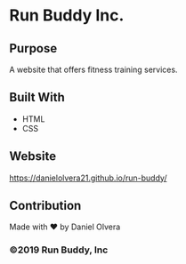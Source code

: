 # Run Buddy Inc.

## Purpose

A website that offers fitness training services.

## Built With

- HTML
- CSS

## Website

https://danielolvera21.github.io/run-buddy/

## Contribution

Made with ❤️ by Daniel Olvera

### ©️2019 Run Buddy, Inc 
